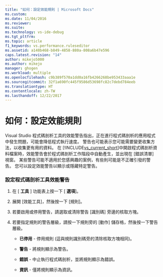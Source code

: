 ```yaml
---
title: "如何：設定效能規則 | Microsoft Docs"
ms.custom: 
ms.date: 11/04/2016
ms.reviewer: 
ms.suite: 
ms.technology: vs-ide-debug
ms.tgt_pltfrm: 
ms.topic: article
f1_keywords: vs.performance.ruleseditor
ms.assetid: a148b468-b849-4858-880a-808a6b47e596
caps.latest.revision: "14"
author: mikejo5000
ms.author: mikejo
manager: ghogen
ms.workload: multiple
ms.openlocfilehash: c9b389f570a1dd0a16fb4266268be953433aaa1e
ms.sourcegitcommit: 32f1a690fc445f9586d53698fc82c7debd784eeb
ms.translationtype: HT
ms.contentlocale: zh-TW
ms.lasthandoff: 12/22/2017
---
```

# <a name="how-to-configure-performance-rules"></a>如何：設定效能規則
Visual Studio 程式碼剖析工具的效能警告指出，正在進行程式碼剖析的應用程式中發生問題，可能會降低程式執行速度。 警告也可能表示您可能需要變更收集方法，以收集更有用的資料。 在 [!INCLUDE[vs_current_short](../code-quality/includes/vs_current_short_md.md)]中開啟程式碼剖析資料檔案時，效能警告會於程式碼剖析工作階段中自動產生，並出現在 [錯誤清單] 視窗。 某些警告可能不適用於您感興趣的案例，有些則可能是不正確引發的警告。 您可以設定效能警告以顯示或隱藏特定警告。  
  
### <a name="to-configure-profiler-performance-warnings"></a>設定程式碼剖析工具效能警告  
  
1.  在 [ **工具** ] 功能表上按一下 [ **選項**]。  
  
2.  展開 [效能工具]，然後按一下 [規則]。  
  
3.  若要啟用或停用警告，請選取或清除警告 [識別碼] 旁邊的核取方塊。  
  
4.  若要指定規則的警告層級，請按一下規則旁的 [動作] 儲存格，然後按一下警告層級。  
  
    -   **已停用** - 停用規則 (這與規則識別碼旁的清除核取方塊相同)。  
  
    -   **警告** - 將規則顯示為警告。  
  
    -   **錯誤** - 中止執行程式碼剖析，並將規則顯示為錯誤。  
  
    -   **資訊** - 僅將規則顯示為資訊。